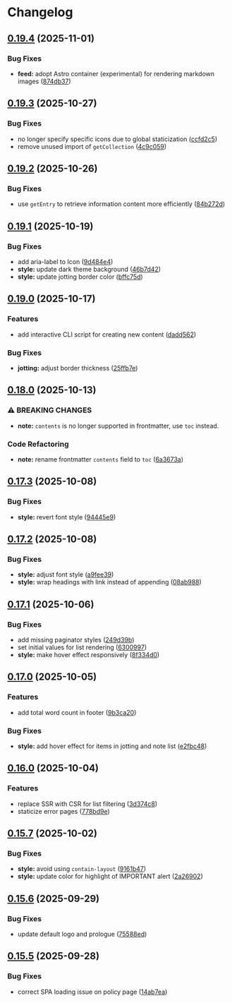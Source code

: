 # Changelog

## [0.19.4](https://github.com/tuyuritio/astro-theme-thought-lite/compare/v0.19.3...v0.19.4) (2025-11-01)


### Bug Fixes

* **feed:** adopt Astro container (experimental) for rendering markdown images ([874db37](https://github.com/tuyuritio/astro-theme-thought-lite/commit/874db3741c0c4b872638ffd3ee8eaadec29ec779))

## [0.19.3](https://github.com/tuyuritio/astro-theme-thought-lite/compare/v0.19.2...v0.19.3) (2025-10-27)


### Bug Fixes

* no longer specify specific icons due to global staticization ([ccfd2c5](https://github.com/tuyuritio/astro-theme-thought-lite/commit/ccfd2c580344f3f925351cf512b458fc152e5898))
* remove unused import of `getCollection` ([4c9c059](https://github.com/tuyuritio/astro-theme-thought-lite/commit/4c9c059247f0a2891a561f57bef50de53d6b11a8))

## [0.19.2](https://github.com/tuyuritio/astro-theme-thought-lite/compare/v0.19.1...v0.19.2) (2025-10-26)


### Bug Fixes

* use `getEntry` to retrieve information content more efficiently ([84b272d](https://github.com/tuyuritio/astro-theme-thought-lite/commit/84b272dd47de877bbebb84465cd4beb4ab259a2f))

## [0.19.1](https://github.com/tuyuritio/astro-theme-thought-lite/compare/v0.19.0...v0.19.1) (2025-10-19)


### Bug Fixes

* add aria-label to Icon ([9d484e4](https://github.com/tuyuritio/astro-theme-thought-lite/commit/9d484e4a50c6cb44f3b83e5d6bb0c6e4b8cfc26f))
* **style:** update dark theme background ([46b7d42](https://github.com/tuyuritio/astro-theme-thought-lite/commit/46b7d4253e0952e8b039daa81c0433adc386d328))
* **style:** update jotting border color ([bffc75d](https://github.com/tuyuritio/astro-theme-thought-lite/commit/bffc75d1a8809f914c8caa87dfb6c373183ae429))

## [0.19.0](https://github.com/tuyuritio/astro-theme-thought-lite/compare/v0.18.0...v0.19.0) (2025-10-17)


### Features

* add interactive CLI script for creating new content ([dadd562](https://github.com/tuyuritio/astro-theme-thought-lite/commit/dadd562ca76001e898323a39de03d1f76f3a74cf))


### Bug Fixes

* **jotting:** adjust border thickness ([25ffb7e](https://github.com/tuyuritio/astro-theme-thought-lite/commit/25ffb7edd21a80349d0791a7ff68da978087decb))

## [0.18.0](https://github.com/tuyuritio/astro-theme-thought-lite/compare/v0.17.3...v1.0.0) (2025-10-13)


### ⚠ BREAKING CHANGES

* **note:** `contents` is no longer supported in frontmatter, use `toc` instead.

### Code Refactoring

* **note:** rename frontmatter `contents` field to `toc` ([6a3673a](https://github.com/tuyuritio/astro-theme-thought-lite/commit/6a3673a2202dab4f7f545516806b0a4f734a1f5a))

## [0.17.3](https://github.com/tuyuritio/astro-theme-thought-lite/compare/v0.17.2...v0.17.3) (2025-10-08)


### Bug Fixes

* **style:** revert font style ([94445e9](https://github.com/tuyuritio/astro-theme-thought-lite/commit/94445e9b6c075151366d2fd4d50aa86006697c31))

## [0.17.2](https://github.com/tuyuritio/astro-theme-thought-lite/compare/v0.17.1...v0.17.2) (2025-10-08)


### Bug Fixes

* **style:** adjust font style ([a9fee39](https://github.com/tuyuritio/astro-theme-thought-lite/commit/a9fee39367d4827976a2e70ea815f7ea4e60c888))
* **style:** wrap headings with link instead of appending ([08ab988](https://github.com/tuyuritio/astro-theme-thought-lite/commit/08ab988f3890423b9d5f22b879b12be34246e42a))

## [0.17.1](https://github.com/tuyuritio/astro-theme-thought-lite/compare/v0.17.0...v0.17.1) (2025-10-06)


### Bug Fixes

* add missing paginator styles ([249d39b](https://github.com/tuyuritio/astro-theme-thought-lite/commit/249d39b0fadedd7f56fcd9ddb0cef191cc201b27))
* set initial values for list rendering ([6300997](https://github.com/tuyuritio/astro-theme-thought-lite/commit/630099735ec515347916d050b6424086dafd738c))
* **style:** make hover effect responsively ([8f334d0](https://github.com/tuyuritio/astro-theme-thought-lite/commit/8f334d03bd19c1473824ec22b66ac61085633387))

## [0.17.0](https://github.com/tuyuritio/astro-theme-thought-lite/compare/v0.16.0...v0.17.0) (2025-10-05)


### Features

* add total word count in footer ([9b3ca20](https://github.com/tuyuritio/astro-theme-thought-lite/commit/9b3ca20436222cd80aed49f1d7fb83e06718be7d))


### Bug Fixes

* **style:** add hover effect for items in jotting and note list ([e2fbc48](https://github.com/tuyuritio/astro-theme-thought-lite/commit/e2fbc48dc4f701fda0811871aab737018c309a6b))

## [0.16.0](https://github.com/tuyuritio/astro-theme-thought-lite/compare/v0.15.7...v0.16.0) (2025-10-04)


### Features

* replace SSR with CSR for list filtering ([3d374c8](https://github.com/tuyuritio/astro-theme-thought-lite/commit/3d374c89617a98caf609fe5d11a86b231925d8be))
* staticize error pages ([778bd9e](https://github.com/tuyuritio/astro-theme-thought-lite/commit/778bd9e194d7afb58bb6db212a4e07f80e8481f3))

## [0.15.7](https://github.com/tuyuritio/astro-theme-thought-lite/compare/v0.15.6...v0.15.7) (2025-10-02)


### Bug Fixes

* **style:** avoid using `contain-layout` ([9161b47](https://github.com/tuyuritio/astro-theme-thought-lite/commit/9161b47e5ce9f8d7746d2d40a1fd5073feec7d02))
* **style:** update color for highlight of IMPORTANT alert ([2a26902](https://github.com/tuyuritio/astro-theme-thought-lite/commit/2a26902843f2327ec7e4866e90481868345eb5e9))

## [0.15.6](https://github.com/tuyuritio/astro-theme-thought-lite/compare/v0.15.5...v0.15.6) (2025-09-29)


### Bug Fixes

* update default logo and prologue ([75588ed](https://github.com/tuyuritio/astro-theme-thought-lite/commit/75588ed6ec7ebeeca65682a967a9729175e9b5e7))

## [0.15.5](https://github.com/tuyuritio/astro-theme-thought-lite/compare/v0.15.4...v0.15.5) (2025-09-28)


### Bug Fixes

* correct SPA loading issue on policy page ([14ab7ea](https://github.com/tuyuritio/astro-theme-thought-lite/commit/14ab7ea82da36c8b9f3994e2b57d102df32c15d8))
